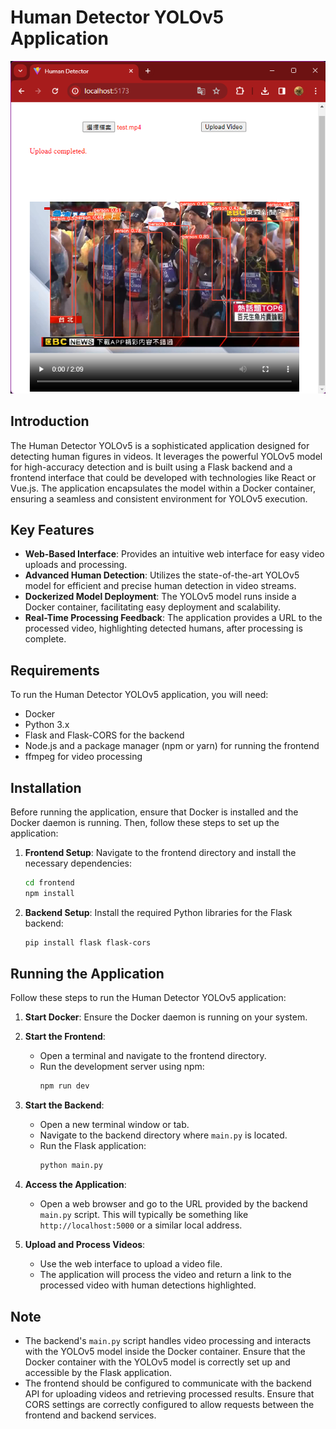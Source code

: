 # Human Detector YOLOv5 Application
![img](https://github.com/MuChi2112/Human-Detector-YOLO-5/blob/main/readme_pic.png?raw=true)

## Introduction
The Human Detector YOLOv5 is a sophisticated application designed for detecting human figures in videos. It leverages the powerful YOLOv5 model for high-accuracy detection and is built using a Flask backend and a frontend interface that could be developed with technologies like React or Vue.js. The application encapsulates the model within a Docker container, ensuring a seamless and consistent environment for YOLOv5 execution.

## Key Features
- **Web-Based Interface**: Provides an intuitive web interface for easy video uploads and processing.
- **Advanced Human Detection**: Utilizes the state-of-the-art YOLOv5 model for efficient and precise human detection in video streams.
- **Dockerized Model Deployment**: The YOLOv5 model runs inside a Docker container, facilitating easy deployment and scalability.
- **Real-Time Processing Feedback**: The application provides a URL to the processed video, highlighting detected humans, after processing is complete.

## Requirements
To run the Human Detector YOLOv5 application, you will need:
- Docker
- Python 3.x
- Flask and Flask-CORS for the backend
- Node.js and a package manager (npm or yarn) for running the frontend
- ffmpeg for video processing

## Installation
Before running the application, ensure that Docker is installed and the Docker daemon is running. Then, follow these steps to set up the application:

1. **Frontend Setup**: Navigate to the frontend directory and install the necessary dependencies:
   ```bash
   cd frontend
   npm install
   ```

2. **Backend Setup**: Install the required Python libraries for the Flask backend:
   ```bash
   pip install flask flask-cors
   ```

## Running the Application
Follow these steps to run the Human Detector YOLOv5 application:

1. **Start Docker**: Ensure the Docker daemon is running on your system.

2. **Start the Frontend**:
   - Open a terminal and navigate to the frontend directory.
   - Run the development server using npm:
     ```bash
     npm run dev
     ```

3. **Start the Backend**:
   - Open a new terminal window or tab.
   - Navigate to the backend directory where `main.py` is located.
   - Run the Flask application:
     ```bash
     python main.py
     ```

4. **Access the Application**:
   - Open a web browser and go to the URL provided by the backend `main.py` script. This will typically be something like `http://localhost:5000` or a similar local address.

5. **Upload and Process Videos**:
   - Use the web interface to upload a video file.
   - The application will process the video and return a link to the processed video with human detections highlighted.

## Note
- The backend's `main.py` script handles video processing and interacts with the YOLOv5 model inside the Docker container. Ensure that the Docker container with the YOLOv5 model is correctly set up and accessible by the Flask application.
- The frontend should be configured to communicate with the backend API for uploading videos and retrieving processed results. Ensure that CORS settings are correctly configured to allow requests between the frontend and backend services.
